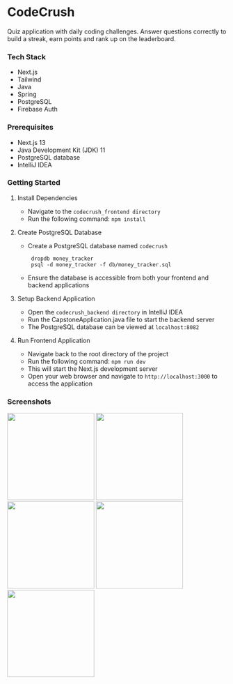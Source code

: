 # CodeCrush

Quiz application with daily coding challenges. Answer questions correctly to build a streak, earn points and rank up on the leaderboard.

### Tech Stack
- Next.js
- Tailwind
- Java
- Spring
- PostgreSQL
- Firebase Auth

### Prerequisites

* Next.js 13
* Java Development Kit (JDK) 11
* PostgreSQL database
* IntelliJ IDEA

### Getting Started

1. Install Dependencies
   * Navigate to the `codecrush_frontend directory`
   * Run the following command: `npm install`

2. Create PostgreSQL Database
   * Create a PostgreSQL database named `codecrush`
     
     ```
      dropdb money_tracker
      psql -d money_tracker -f db/money_tracker.sql
      ```
   * Ensure the database is accessible from both your frontend and backend applications
   
3. Setup Backend Application
   * Open the `codecrush_backend directory` in IntelliJ IDEA
   * Run the CapstoneApplication.java file to start the backend server
   * The PostgreSQL database can be viewed at `localhost:8082`

4. Run Frontend Application
   * Navigate back to the root directory of the project
   * Run the following command: `npm run dev`
   * This will start the Next.js development server
   * Open your web browser and navigate to `http://localhost:3000` to access the application
  
### Screenshots
<img src="https://github.com/markslorach/codecrush-capstone/assets/15185553/3f970b44-2b00-4943-ada5-28a8365b85fc" width="200">
<img src="https://github.com/markslorach/codecrush-capstone/assets/15185553/a4810c41-52b9-4816-a8de-3003c0e65270" width="200">
<img src="https://github.com/markslorach/codecrush-capstone/assets/15185553/cb2b57dc-9ea0-4ea4-9d17-c7253dd3a5de" width="200">
<img src="https://github.com/markslorach/codecrush-capstone/assets/15185553/913a6364-3293-4520-a187-b4e66a57bf3e" width="200">
<img src="https://github.com/markslorach/codecrush-capstone/assets/15185553/12fdf681-9a70-4394-b6cf-d2428b36e285" width="200">
